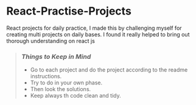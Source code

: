 # React-Practise-Projects

React projects for daily practice, I made this by challenging myself for creating multi projects on daily bases. 
I found it really helped to bring out thorough understanding on react js

> ### _Things to Keep in Mind_
>
> - Go to each project and do the project according to the readme instructions.
> - Try to do in your own phase.
> - Then look the solutions.
> - Keep always th code clean and tidy.

